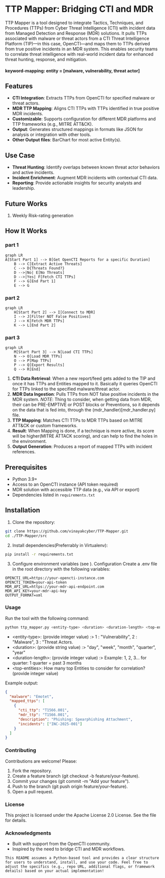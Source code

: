# TTP Mapper: Bridging CTI and MDR

TTP Mapper is a tool designed to integrate Tactics, Techniques, and Procedures (TTPs) from Cyber Threat Intelligence (CTI) with incident data from Managed Detection and Response (MDR) solutions. It pulls TTPs associated with malware or threat actors from a CTI Threat Intelligence Platform (TIP)—in this case, OpenCTI—and maps them to TTPs derived from true positive incidents in an MDR system. This enables security teams to correlate threat intelligence with real-world incident data for enhanced threat hunting, response, and mitigation.

#### keyword-mapping: entity = [malware, vulnerability, threat actor]

## Features
- **CTI Integration**: Extracts TTPs from OpenCTI for specified malware or threat actors.
- **MDR TTP Mapping**: Aligns CTI TTPs with TTPs identified in true positive MDR incidents.
- **Customizable**: Supports configuration for different MDR platforms and TTP frameworks (e.g., MITRE ATT&CK).
- **Output**: Generates structured mappings in formats like JSON for analysis or integration with other tools.
- **Other Output files**: BarChart for most active Entity(s).

## Use Case
- **Threat Hunting**: Identify overlaps between known threat actor behaviors and active incidents.
- **Incident Enrichment**: Augment MDR incidents with contextual CTI data.
- **Reporting**: Provide actionable insights for security analysts and leadership.

## Future Works
1. Weekly Risk-rating generation

## How It Works
### part 1
```mermaid
graph LR
A[Start Part 1] --> B[Get OpenCTI Reports for a specific Duration]
    B --> C[Extract Active Threats]
    C --> D{Threats Found?}
    D -->|No| E[No Threats]
    D -->|Yes| F[Fetch CTI TTPs]
    F --> G[End Part 1]
    E --> G
```
### part 2
```mermaid
graph LR
    H[Start Part 2] --> I[Connect to MDR]
    I --> J[Filter NOT False Positives]
    J --> K[Fetch MDR TTPs]
    K --> L[End Part 2]
```
### part 3
```mermaid
graph LR
    M[Start Part 3] --> N[Load CTI TTPs]
    N --> O[Load MDR TTPs]
    O --> P[Map TTPs]
    P --> Q[Export Results]
    Q --> R[End]
```
1. **CTI Data Retrieval**: When a new report/feed gets added to the TIP and once it has TTPs and Entities mapped to it. Basically it queries OpenCTI for TTPs linked to the specified malware/threat actor.
2. **MDR Data Ingestion**: Pulls TTPs from NOT false positive incidents in the MDR system.
   _NOTE_: Thing to consider, when getting data from MDR, their can be PRE-EMPTIVE or POST blocks or Preventions, so it depends on the data that is fed into, through the (mdr_handler)[mdr_handler.py] file.
3. **TTP Mapping**: Matches CTI TTPs to MDR TTPs based on MITRE ATT&CK or custom frameworks.
4. **Result**: When Mapping is done, if a technique is more active, its score will be higher(MITRE ATTACK scoring), and can help to find the holes in the environment.
5. **Output Generation**: Produces a report of mapped TTPs with incident references.

## Prerequisites
- Python 3.9+
- Access to an OpenCTI instance (API token required)
- MDR solution with accessible TTP data (e.g., via API or export)
- Dependencies listed in `requirements.txt`

## Installation
1. Clone the repository:
 ```bash
 git clone https://github.com/vinayakcyber/TTP-Mapper.git
 cd ./TTP-Mapper/src
 ```

2. Install dependencies(Preferrably in Virtualenv):
```bash
pip install -r requirements.txt
```

3. Configure environment variables (see ).
   Configuration
   Create a .env file in the root directory with the following variables:

```plaintext
OPENCTI_URL=https://your-opencti-instance.com
OPENCTI_TOKEN=your-api-token
MDR_API_URL=https://your-mdr-api-endpoint.com
MDR_API_KEY=your-mdr-api-key
OUTPUT_FORMAT=xml
```

### Usage
Run the tool with the following command:
```bash
python ttp_mapper.py <entity-type> <duration> <duration-length> <top-entities>
```
- \<entity-type\>: (provide integer value) :> 1 : "Vulnerability", 2 : "Malware", 3 : "Threat Actors.
- \<duration\>: (provide string value) :> "day", "week", "month", "quarter", "year"
- \<duration-length\>: (provide integer value) :> Example: 1, 2, 3... for quarter: 1 quarter = past 3 months
- \<top-entities\>: How many top Entities to consider for correlation? (provide integer value)

Example output:

```json
{
  "malware": "Emotet",
  "mapped_ttps": [
    {
      "cti_ttp": "T1566.001",
      "mdr_ttp": "T1566.001",
      "description": "Phishing: Spearphishing Attachment",
      "incidents": ["INC-2025-001"]
    }
  ]
}
```

### Contributing
Contributions are welcome! Please:

1. Fork the repository.
2. Create a feature branch (git checkout -b feature/your-feature).
3. Commit your changes (git commit -m "Add your feature").
4. Push to the branch (git push origin feature/your-feature).
5. Open a pull request.

### License
This project is licensed under the Apache License 2.0 License. See the  file for details.

### Acknowledgments
- Built with support from the OpenCTI community.
- Inspired by the need to bridge CTI and MDR workflows.

```text
This README assumes a Python-based tool and provides a clear structure for users to understand, install, and use your code. Feel free to adjust the specifics (e.g., repo URL, additional flags, or framework details) based on your actual implementation!
```
   
